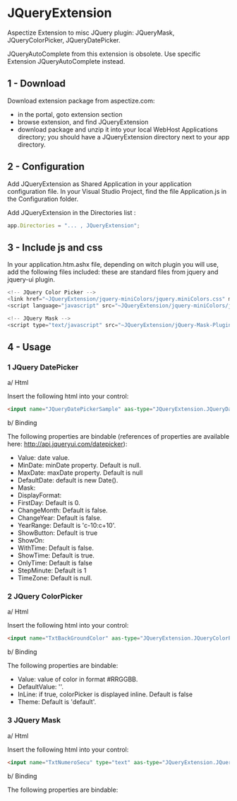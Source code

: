 # JQueryExtension
Aspectize Extension to misc JQuery plugin: JQueryMask, JQueryColorPicker, JQueryDatePicker.

JQueryAutoComplete from this extension is obsolete. Use specific Extension JQueryAutoComplete instead.

## 1 - Download

Download extension package from aspectize.com:
- in the portal, goto extension section
- browse extension, and find JQueryExtension
- download package and unzip it into your local WebHost Applications directory; you should have a JQueryExtension directory next to your app directory.

## 2 - Configuration

Add JQueryExtension as Shared Application in your application configuration file.
In your Visual Studio Project, find the file Application.js in the Configuration folder.

Add JQueryExtension in the Directories list :
```javascript
app.Directories = "... , JQueryExtension";
```

## 3 - Include js and css

In your application.htm.ashx file, depending on witch plugin you will use, add the following files included: these are standard files from jquery and jquery-ui plugin.
```javascript
<!-- JQuery Color Picker -->
<link href="~JQueryExtension/jquery-miniColors/jquery.miniColors.css" media="all" rel="stylesheet" type="text/css"/> 
<script language="javascript" src="~JQueryExtension/jquery-miniColors/jquery.miniColors.min.js" type="text/javascript"></script> 

<!-- JQuery Mask -->
<script type="text/javascript" src="~JQueryExtension/jQuery-Mask-Plugin-master/jquery.mask.min.js"></script>

```

## 4 - Usage

### 1 JQuery DatePicker

a/ Html

Insert the following html into your control:
```html
<input name="JQueryDatePickerSample" aas-type="JQueryExtension.JQueryDatePicker" readonly="readonly" type="text" />
```

b/ Binding

The following properties are bindable (references of properties are available here: http://api.jqueryui.com/datepicker):
- Value: date value.
- MinDate: minDate property. Default is null.
- MaxDate: maxDate property. Default is null
- DefaultDate: default is new Date().
- Mask: 
- DisplayFormat: 
- FirstDay: Default is 0.
- ChangeMonth: Default is false.
- ChangeYear: Default is false.
- YearRange: Default is 'c-10:c+10'.
- ShowButton: Default is true
- ShowOn: 
- WithTime: Default is false.
- ShowTime: Default is true.
- OnlyTime: Default is false
- StepMinute: Default is 1
- TimeZone: Default is null.

### 2 JQuery ColorPicker

a/ Html

Insert the following html into your control:
```html
<input name="TxtBackGroundColor" aas-type="JQueryExtension.JQueryColorPicker" />
```

b/ Binding

The following properties are bindable:
- Value: value of color in format #RRGGBB.
- DefaultValue: ''.
- InLine: if true, colorPicker is displayed inline. Default is false
- Theme: Default is 'default'.

### 3 JQuery Mask

a/ Html

Insert the following html into your control:
```html
<input name="TxtNumeroSecu" type="text" aas-type="JQueryExtension.JQueryMask" class="form-control" />
```

b/ Binding

The following properties are bindable:
